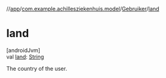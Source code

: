 //[app](../../../index.md)/[com.example.achillesziekenhuis.model](../index.md)/[Gebruiker](index.md)/[land](land.md)

# land

[androidJvm]\
val [land](land.md): [String](https://kotlinlang.org/api/latest/jvm/stdlib/kotlin/-string/index.html)

The country of the user.
